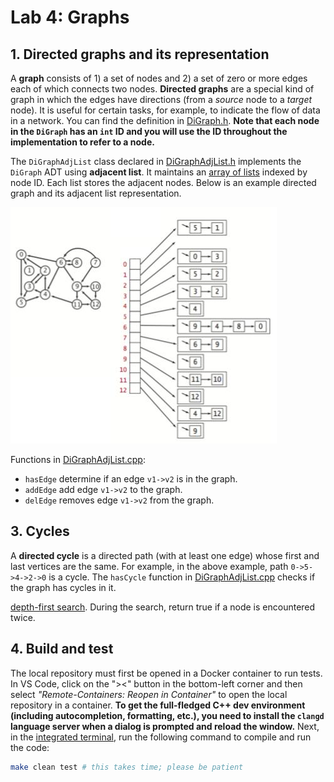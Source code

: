 # Lab 4: Graphs


## 1. Directed graphs and its representation

A **graph** consists of 1) a set of nodes and 2) a set of zero or more edges each of which connects two nodes.
**Directed graphs** are a special kind of graph in which the edges have directions (from a *source* node to a *target* node). It is useful for certain tasks, for example, to indicate the flow of data in a network. You can find the definition in [DiGraph.h](DiGraph.h). **Note that each node in the `DiGraph` has an `int` ID and you will use the ID throughout the implementation to refer to a node.**

The `DiGraphAdjList` class declared in [DiGraphAdjList.h](DiGraphAdjList.h) implements the `DiGraph` ADT using **adjacent list**. It maintains an [array of lists](DiGraphAdjList.h#L17) indexed by node ID. Each list stores the adjacent nodes.
Below is an example directed graph and its adjacent list representation.

![](example.jpg)

Functions in [DiGraphAdjList.cpp](DiGraphAdjList.cpp):
- `hasEdge` determine if an edge `v1->v2` is in the graph.
- `addEdge` add edge `v1->v2` to the graph.
- `delEdge` removes edge `v1->v2` from the graph.

## 3. Cycles

A **directed cycle** is a directed path (with at least one edge) whose first and last vertices are the same.
For example, in the above example, path `0->5->4->2->0` is a cycle.
The `hasCycle` function in [DiGraphAdjList.cpp](DiGraphAdjList.cpp#L45) checks if the graph has cycles in it.

[depth-first search](https://en.wikipedia.org/wiki/Depth-first_search). During the search, return true if a node is encountered  twice.

## 4. Build and test

The local repository must first be opened in a Docker container to run tests. In VS Code, click on the "><" button in the bottom-left corner and then select *"Remote-Containers: Reopen in Container"* to open the local repository in a container.
**To get the full-fledged C++ dev environment (including autocompletion, formatting, etc.), you need to install the `clangd` language server when a dialog is prompted and reload the window.**
Next, in the [integrated terminal](https://code.visualstudio.com/docs/editor/integrated-terminal), run the following command to compile and run the code:

```bash
make clean test # this takes time; please be patient
```
